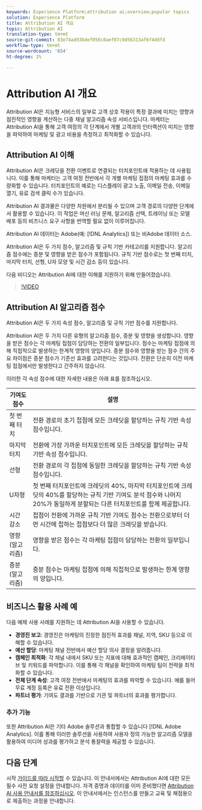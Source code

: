 ```yaml
---
keywords: Experience Platform;attribution ai;overview;popular topics
solution: Experience Platform
title: Attribution AI 개요
topic: Attribution AI
translation-type: tm+mt
source-git-commit: 83e74ad93bdef056c8aef07c9d56313af6f4ddfd
workflow-type: tm+mt
source-wordcount: '654'
ht-degree: 1%

---
```



# Attribution AI 개요

Attribution AI은 지능형 서비스의 일부로 고객 상호 작용이 특정 결과에 미치는 영향과 점진적인 영향을 계산하는 다중 채널 알고리즘 속성 서비스입니다. 마케터는 Attribution AI을 통해 고객 여정의 각 단계에서 개별 고객과의 인터랙션이 미치는 영향을 파악하여 마케팅 및 광고 비용을 측정하고 최적화할 수 있습니다.

## Attribution AI 이해

Attribution AI은 크레딧을 전환 이벤트로 연결되는 터치포인트에 적용하는 데 사용됩니다. 이를 통해 마케터는 고객 여정 전반에서 각 개별 마케팅 접점의 마케팅 효과를 수량화할 수 있습니다. 터치포인트의 예로는 디스플레이 광고 노출, 이메일 전송, 이메일 열기, 유료 검색 클릭 수가 있습니다.

Attribution AI 결과물은 다양한 차원에서 분리될 수 있으며 고객 경로의 다양한 단계에서 활용할 수 있습니다. 이 작업은 머신 러닝 문제, 알고리즘 선택, 트레이닝 또는 모델 배포 등의 비즈니스 요구 사항을 번역할 필요 없이 이루어집니다.

Attribution AI 데이터는 Adobe(예: [!DNL Analytics]) 또는 비Adobe 데이터 소스.

Attribution AI은 두 가지 점수, 알고리즘 및 규칙 기반 카테고리를 지원합니다. 알고리즘 점수에는 증분 및 영향을 받은 점수가 포함됩니다. 규칙 기반 점수로는 첫 번째 터치, 마지막 터치, 선형, U자 모양 및 시간 감소 등이 있습니다.

다음 비디오는 Attribution AI에 대한 이해를 지원하기 위해 만들어졌습니다.

>[!VIDEO](https://video.tv.adobe.com/v/32667?learn=on&quality=12)

## Attribution AI 알고리즘 점수

Attribution AI은 두 가지 속성 점수, 알고리즘 및 규칙 기반 점수를 지원합니다.

Attribution AI은 두 가지 다른 유형의 알고리즘 점수, 증분 및 영향을 생성합니다. 영향을 받은 점수는 각 마케팅 접점이 담당하는 전환의 일부입니다. 점수는 마케팅 접점에 의해 직접적으로 발생하는 한계적 영향의 양입니다. 증분 점수와 영향을 받는 점수 간의 주요 차이점은 증분 점수가 기준선 효과를 고려한다는 것입니다. 전환은 단순히 이전 마케팅 접점에서만 발생한다고 간주하지 않습니다.

이러한 각 속성 점수에 대한 자세한 내용은 아래 표를 참조하십시오.

| 기여도 점수 | 설명 |
| ----- | ----------- |
| 첫 번째 터치 | 전환 경로의 초기 접점에 모든 크레딧을 할당하는 규칙 기반 속성 점수입니다. |
| 마지막 터치 | 전환에 가장 가까운 터치포인트에 모든 크레딧을 할당하는 규칙 기반 속성 점수입니다. |
| 선형 | 전환 경로의 각 접점에 동일한 크레딧을 할당하는 규칙 기반 속성 점수입니다. |
| U자형 | 첫 번째 터치포인트에 크레딧의 40%, 마지막 터치포인트에 크레딧의 40%를 할당하는 규칙 기반 기여도 분석 점수와 나머지 20%가 동일하게 분할되는 다른 터치포인트를 함께 제공합니다. |
| 시간 감소 | 접점이 전환에 가까운 규칙 기반 기여도 점수는 전환으로부터 더 먼 시간에 접하는 접점보다 더 많은 크레딧을 받습니다. |
| 영향(알고리즘) | 영향을 받은 점수는 각 마케팅 접점이 담당하는 전환의 일부입니다. |
| 증분(알고리즘) | 증분 점수는 마케팅 접점에 의해 직접적으로 발생하는 한계 영향의 양입니다. |

## 비즈니스 활용 사례 예

다음 예제 사용 사례를 지원하는 데 Attribution AI을 사용할 수 있습니다.

- **경영진 보고**: 경영진은 마케팅의 진정한 점진적 효과를 채널, 지역, SKU 등으로 이해할 수 있습니다.
- **예산 할당**: 마케팅 채널 전반에서 예산 할당 의사 결정을 알려줍니다.
- **캠페인 최적화**: 각 채널 내에서 SKU 또는 지표에 대해 효과적인 캠페인, 크리에이티브 및 키워드를 파악합니다. 이를 통해 각 채널을 확인하여 마케팅 팀이 전략을 최적화할 수 있습니다.
- **전체 단계 속성**: 고객 여정 전반에서 마케팅의 효과를 파악할 수 있습니다. 예를 들어 무료 계정 등록은 유료 전환 이상입니다.
- **파트너 평가**: 기여도 결과를 기반으로 기관 및 파트너의 효과를 평가합니다.

### 추가 기능

또한 Attribution AI은 기타 Adobe 솔루션과 통합할 수 있습니다 [!DNL Adobe Analytics]. 이를 통해 이러한 솔루션을 사용하여 사용자 정의 가능한 알고리즘 모델을 활용하여 미디어 성과를 평가하고 분석 통찰력을 제공할 수 있습니다.

## 다음 단계

시작 [가이드를 따라 시작할](./getting-started.md) 수 있습니다. 이 안내서에서는 Attribution AI에 대한 모든 필수 사전 요청 설정을 안내합니다. 자격 증명과 데이터를 이미 준비했다면 [Attribution AI 사용 안내서를 참조하십시오](./user-guide.md). 이 안내서에서는 인스턴스를 만들고 교육 및 채점용으로 제출하는 과정을 안내합니다.